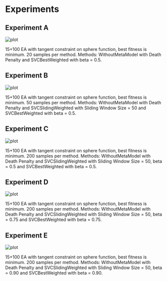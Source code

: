 # Experiments

## Experiment A

![plot](http://i.imgur.com/1tDcW.png)

15+100 EA with tangent constraint on sphere function, best fitness is minimum. 20 samples per method. Methods: WithoutMetaModel with Death Penalty and SVCBestWeighted with beta = 0.5.

## Experiment B

![plot](http://i.imgur.com/YDQLJ.png)

15+100 EA with tangent constraint on sphere function, best fitness is minimum. 50 samples per method. Methods: WithoutMetaModel with Death Penalty and SVCSlidingWeighted with Sliding Window Size = 50 and SVCBestWeighted with beta = 0.5.

## Experiment C 

![plot](http://i.imgur.com/qyam0.png)

15+100 EA with tangent constraint on sphere function, best fitness is minimum. 200 samples per method. Methods: WithoutMetaModel with Death Penalty and SVCSlidingWeighted with Sliding Window Size = 50, beta = 0.5 and SVCBestWeighted with beta = 0.5.

## Experiment D 

![plot](http://i.imgur.com/DalKj.png)

15+100 EA with tangent constraint on sphere function, best fitness is minimum. 200 samples per method. Methods: WithoutMetaModel with Death Penalty and SVCSlidingWeighted with Sliding Window Size = 50, beta = 0.75 and SVCBestWeighted with beta = 0.75.

## Experiment E 

![plot](http://i.imgur.com/zlQDp.png)

15+100 EA with tangent constraint on sphere function, best fitness is minimum. 200 samples per method. Methods: WithoutMetaModel with Death Penalty and SVCSlidingWeighted with Sliding Window Size = 50, beta = 0.90 and SVCBestWeighted with beta = 0.90.


